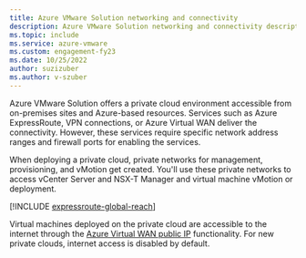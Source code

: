 ```yaml
---
title: Azure VMware Solution networking and connectivity
description: Azure VMware Solution networking and connectivity description.
ms.topic: include
ms.service: azure-vmware
ms.custom: engagement-fy23
ms.date: 10/25/2022
author: suzizuber
ms.author: v-szuber
---
```


<!-- Used in introduction.md and concepts-networking.md -->

Azure VMware Solution offers a private cloud environment accessible from on-premises sites and Azure-based resources. Services such as Azure ExpressRoute, VPN connections, or Azure Virtual WAN deliver the connectivity. However, these services require specific network address ranges and firewall ports for enabling the services.

When deploying a private cloud, private networks for management, provisioning, and vMotion get created. You'll use these private networks to access vCenter Server and NSX-T Manager and virtual machine vMotion or deployment.

[!INCLUDE [expressroute-global-reach](expressroute-global-reach.md)]

Virtual machines deployed on the private cloud are accessible to the internet through the [Azure Virtual WAN public IP](../enable-public-ip-nsx-edge.md) functionality. For new private clouds, internet access is disabled by default. 




